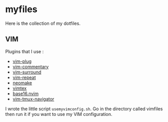 myfiles
=======

Here is the collection of my dotfiles.

VIM
---

Plugins that I use :

* [vim-plug](https://github.com/junegunn/vim-plug)
* [vim-commentary](https://github.com/tpope/vim-commentary)
* [vim-surround](https://github.com/tpope/vim-surround)
* [vim-repeat](https://github.com/tpope/vim-repeat)
* [neomake](https://github.com/vim-neomake/neomake)
* [vimtex](https://github.com/lervag/vimtex)
* [base16.nvim](https://github.com/Soares/base16.nvim)
* [vim-tmux-navigator](https://github.com/christoomey/vim-tmux-navigator)

I wrote the little script `usemyvimconfig.sh`. Go in the directory called vimfiles then run it if you want to use my VIM configuration.

